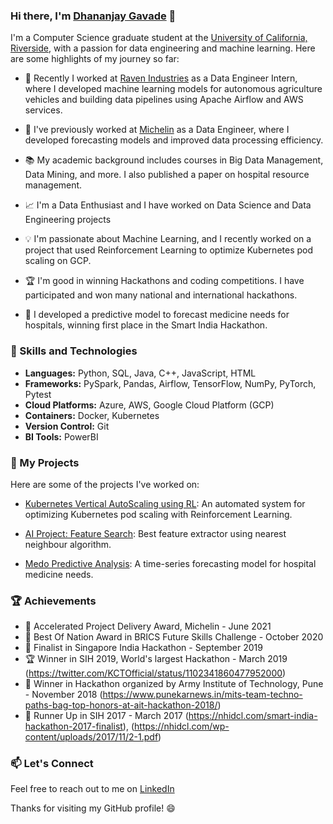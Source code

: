 ### Hi there, I'm [Dhananjay Gavade](https://github.com/dj5) 👋

I'm a Computer Science graduate student at the [University of California, Riverside](https://www.ucr.edu/), with a passion for data engineering and machine learning. Here are some highlights of my journey so far:

- 🔭 Recently I worked at [Raven Industries](https://www.ravenind.com/) as a Data Engineer Intern, where I developed machine learning models for autonomous agriculture vehicles and building data pipelines using Apache Airflow and AWS services.

- 🌱 I've previously worked at [Michelin](https://www.michelin.in/) as a Data Engineer, where I developed forecasting models and improved data processing efficiency.

- 📚 My academic background includes courses in Big Data Management, Data Mining, and more. I also published a paper on hospital resource management.
- 📈 I'm a Data Enthusiast and I have worked on Data Science and Data Engineering projects
- 💡 I'm passionate about Machine Learning, and I recently worked on a project that used Reinforcement Learning to optimize Kubernetes pod scaling on GCP.
- 🏆 I'm good in winning Hackathons and coding competitions. I have participated and won many national and international hackathons.
- 💊 I developed a predictive model to forecast medicine needs for hospitals, winning first place in the Smart India Hackathon.

### 🚀 Skills and Technologies

- **Languages:** Python, SQL, Java, C++, JavaScript, HTML
- **Frameworks:** PySpark, Pandas, Airflow, TensorFlow, NumPy, PyTorch, Pytest
- **Cloud Platforms:** Azure, AWS, Google Cloud Platform (GCP)
- **Containers:** Docker, Kubernetes
- **Version Control:** Git
- **BI Tools:** PowerBI

### 📂 My Projects

Here are some of the projects I've worked on:

- [Kubernetes Vertical AutoScaling using RL](https://github.com/dj5/Kubernetes_Vertical_Pod_Autoscaling_Using_RL): An automated system for optimizing Kubernetes pod scaling with Reinforcement Learning.

- [AI Project: Feature Search](https://github.com/dj5/CS205_PROJECT2): Best feature extractor using nearest neighbour algorithm.

- [Medo Predictive Analysis](https://github.com/dj5/MedoCare): A time-series forecasting model for hospital medicine needs.

### 🏆 Achievements

- 🏅 Accelerated Project Delivery Award, Michelin - June 2021
- 🥇 Best Of Nation Award in BRICS Future Skills Challenge - October 2020
- 🥈 Finalist in Singapore India Hackathon - September 2019 
- 🏆 Winner in SIH 2019, World's largest Hackathon - March 2019 (https://twitter.com/KCTOfficial/status/1102341860477952000)
- 🥇 Winner in Hackathon organized by Army Institute of Technology, Pune - November 2018 (https://www.punekarnews.in/mits-team-techno-paths-bag-top-honors-at-ait-hackathon-2018/)
- 🥈 Runner Up in SIH 2017 - March 2017 (https://nhidcl.com/smart-india-hackathon-2017-finalist), (https://nhidcl.com/wp-content/uploads/2017/11/2-1.pdf)


### 📫 Let's Connect

Feel free to reach out to me on [LinkedIn](https://www.linkedin.com/in/dhananjay-gavade)

Thanks for visiting my GitHub profile! 😄
